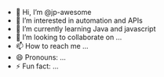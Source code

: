 - 👋 Hi, I’m @jp-awesome
- 👀 I’m interested in automation and APIs
- 🌱 I’m currently learning Java and javascript
- 💞️ I’m looking to collaborate on ...
- 📫 How to reach me ...
- 😄 Pronouns: ...
- ⚡ Fun fact: ...

<!---
jp-awesome/jp-awesome is a ✨ special ✨ repository because its `README.md` (this file) appears on your GitHub profile.
You can click the Preview link to take a look at your changes.
--->
